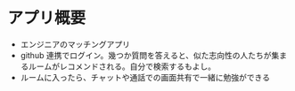 # アプリ概要

- エンジニアのマッチングアプリ
- github 連携でログイン。幾つか質問を答えると、似た志向性の人たちが集まるルームがレコメンドされる。自分で検索するもよし。
- ルームに入ったら、チャットや通話での画面共有で一緒に勉強ができる
